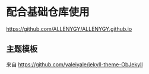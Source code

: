 # 配合基础仓库使用
<https://github.com/ALLENYGY/ALLENYGY.github.io>

## 主题模板
来自  <https://github.com/yaleiyale/jekyll-theme-ObJekyll>
